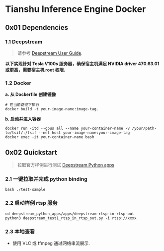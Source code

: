 # Tianshu Inference Engine Docker

## 0x01 Dependencies

### 1.1 Deepstream

> 请参考 [Deepstream User Guide](https://docs.nvidia.com/metropolis/deepstream/dev-guide/text/DS_Quickstart.html).

**以下实现针对 Tesla V100s 服务器，确保宿主机满足 NVIDIA driver 470.63.01 或更高，需要宿主机 root 权限.**

### 1.2 Docker
**a. 从 Dockerfile 创建镜像**
```
# 在当前路径下执行
docker build -t your-image-name:image-tag.
```
**b. 启动并进入容器**
```
docker run -itd --gpus all --name your-container-name -v /your/path-to/tsif/:/tsif --net host your-image-name:your-image-tag
docker exec -it your-container-name bash

```
## 0x02 Quickstart
> 拉取官方样例进行测试 [Deepstream Python apps](https://github.com/NVIDIA-AI-IOT/deepstream_python_apps.git)

### 2.1 一键拉取并完成 python binding
```
bash ./test-sample
```
### 2.2 启动样例 rtsp 服务
```
cd deepstream_python_apps/apps/deepstream-rtsp-in-rtsp-out
python3 deepstream_test1_rtsp_in_rtsp_out.py -i rtsp://xxxx
```
### 2.3 本地查看
* 使用 VLC 或 ffmpeg 通过网络串流展示.
